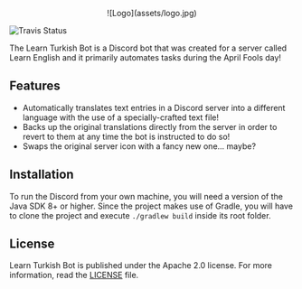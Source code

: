 <p align="center">
![Logo](assets/logo.jpg)

![Travis Status](https://app.travis-ci.com/ChristolisOfficial/learn-turkish-bot.svg?token=qPTycAnPYpHQrM4QJxMb&branch=main)
</p>
The Learn Turkish Bot is a Discord bot that was created for a server called Learn English and it primarily automates tasks during the April Fools day!

## Features
- Automatically translates text entries in a Discord server into a different language with the use of a specially-crafted text file!
- Backs up the original translations directly from the server in order to revert to them at any time the bot is instructed to do so!
- Swaps the original server icon with a fancy new one... maybe?

## Installation
To run the Discord from your own machine, you will need a version of the Java SDK 8+ or higher. Since the project makes use of Gradle, you will have to clone the project and execute `./gradlew build` inside its root folder.

## License
Learn Turkish Bot is published under the Apache 2.0 license. For more information, read the [LICENSE](https://github.com/christolisofficial/learn-turkish-bot/blob/main/LICENSE) file.
